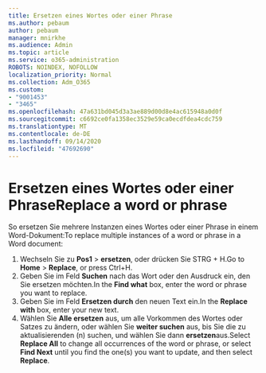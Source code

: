 ```yaml
---
title: Ersetzen eines Wortes oder einer Phrase
ms.author: pebaum
author: pebaum
manager: mnirkhe
ms.audience: Admin
ms.topic: article
ms.service: o365-administration
ROBOTS: NOINDEX, NOFOLLOW
localization_priority: Normal
ms.collection: Adm_O365
ms.custom:
- "9001453"
- "3465"
ms.openlocfilehash: 47a631bd045d3a3ae889d00d8e4ac615948a0d0f
ms.sourcegitcommit: c6692ce0fa1358ec3529e59ca0ecdfdea4cdc759
ms.translationtype: MT
ms.contentlocale: de-DE
ms.lasthandoff: 09/14/2020
ms.locfileid: "47692690"
---
```

# <a name="replace-a-word-or-phrase"></a><span data-ttu-id="044f8-102">Ersetzen eines Wortes oder einer Phrase</span><span class="sxs-lookup"><span data-stu-id="044f8-102">Replace a word or phrase</span></span>

<span data-ttu-id="044f8-103">So ersetzen Sie mehrere Instanzen eines Wortes oder einer Phrase in einem Word-Dokument:</span><span class="sxs-lookup"><span data-stu-id="044f8-103">To replace multiple instances of a word or phrase in a Word document:</span></span>

1. <span data-ttu-id="044f8-104">Wechseln Sie zu **Pos1**  >  **ersetzen**, oder drücken Sie STRG + H.</span><span class="sxs-lookup"><span data-stu-id="044f8-104">Go to **Home** > **Replace**, or press Ctrl+H.</span></span>
2. <span data-ttu-id="044f8-105">Geben Sie im Feld **Suchen** nach das Wort oder den Ausdruck ein, den Sie ersetzen möchten.</span><span class="sxs-lookup"><span data-stu-id="044f8-105">In the **Find what** box, enter the word or phrase you want to replace.</span></span> 
3. <span data-ttu-id="044f8-106">Geben Sie im Feld **Ersetzen durch** den neuen Text ein.</span><span class="sxs-lookup"><span data-stu-id="044f8-106">In the **Replace with** box, enter your new text.</span></span>
3. <span data-ttu-id="044f8-107">Wählen Sie **Alle ersetzen** aus, um alle Vorkommen des Wortes oder Satzes zu ändern, oder wählen Sie **weiter suchen** aus, bis Sie die zu aktualisierenden (n) suchen, und wählen Sie dann **ersetzen**aus.</span><span class="sxs-lookup"><span data-stu-id="044f8-107">Select **Replace All** to change all occurrences of the word or phrase, or select **Find Next** until you find the one(s) you want to update, and then select **Replace**.</span></span>